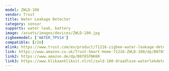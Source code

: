 ```yaml
---
model: ZWLD-100
vendor: Trust
title: Water Leakage Detector
category: sensor
supports: water leak, battery
image: /assets/images/devices/ZWLD-100.jpg
zigbeemodel: ['WATER_TPV14']
compatible: [z2m]
mlink: https://www.trust.com/en/product/71216-zigbee-water-leakage-detector-zwld-100
link: https://www.amazon.co.uk/Trust-Smart-Home-71216-ZWLD-100/dp/B078SFNK6R
link2: https://www.amazon.de/dp/B078SFNK6R
link3: https://www.klikaanklikuit.nl/nl/zwld-100-draadloze-waterlekdetector.html
---
```

